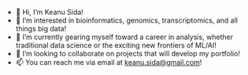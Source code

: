 - 👋 Hi, I’m Keanu Sida!
- 👀 I’m interested in bioinformatics, genomics, transcriptomics, and all things big data!
- 🌱 I’m currently gearing myself toward a career in analysis, whether traditional data science or the exciting new frontiers of ML/AI!
- 💞️ I’m looking to collaborate on projects that will develop my portfolio!
- 📫 You can reach me via email at keanu.sida@gmail.com! 

<!---
canoey1479/canoey1479 is a ✨ special ✨ repository because its `README.md` (this file) appears on your GitHub profile.
You can click the Preview link to take a look at your changes.
--->
